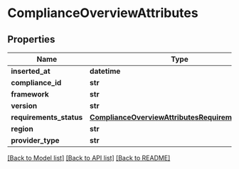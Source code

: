 # ComplianceOverviewAttributes

## Properties
Name | Type | Description | Notes
------------ | ------------- | ------------- | -------------
**inserted_at** | **datetime** |  | [optional] 
**compliance_id** | **str** |  | 
**framework** | **str** |  | 
**version** | **str** |  | [optional] 
**requirements_status** | [**ComplianceOverviewAttributesRequirementsStatus**](ComplianceOverviewAttributesRequirementsStatus.md) |  | [optional] 
**region** | **str** |  | [optional] 
**provider_type** | **str** |  | [optional] 

[[Back to Model list]](../README.md#documentation-for-models) [[Back to API list]](../README.md#documentation-for-api-endpoints) [[Back to README]](../README.md)

